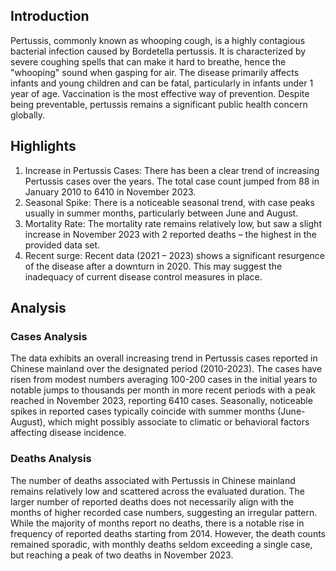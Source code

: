 ## Introduction

Pertussis, commonly known as whooping cough, is a highly contagious bacterial infection caused by Bordetella pertussis. It is characterized by severe coughing spells that can make it hard to breathe, hence the "whooping" sound when gasping for air. The disease primarily affects infants and young children and can be fatal, particularly in infants under 1 year of age. Vaccination is the most effective way of prevention. Despite being preventable, pertussis remains a significant public health concern globally.

## Highlights

1. Increase in Pertussis Cases: There has been a clear trend of increasing Pertussis cases over the years. The total case count jumped from 88 in January 2010 to 6410 in November 2023.<br/>
2. Seasonal Spike: There is a noticeable seasonal trend, with case peaks usually in summer months, particularly between June and August.<br/>
3. Mortality Rate: The mortality rate remains relatively low, but saw a slight increase in November 2023 with 2 reported deaths – the highest in the provided data set.<br/>
4. Recent surge: Recent data (2021 – 2023) shows a significant resurgence of the disease after a downturn in 2020. This may suggest the inadequacy of current disease control measures in place.<br/>

## Analysis

### Cases Analysis

The data exhibits an overall increasing trend in Pertussis cases reported in Chinese mainland over the designated period (2010-2023). The cases have risen from modest numbers averaging 100-200 cases in the initial years to notable jumps to thousands per month in more recent periods with a peak reached in November 2023, reporting 6410 cases. Seasonally, noticeable spikes in reported cases typically coincide with summer months (June-August), which might possibly associate to climatic or behavioral factors affecting disease incidence.

### Deaths Analysis

The number of deaths associated with Pertussis in Chinese mainland remains relatively low and scattered across the evaluated duration. The larger number of reported deaths does not necessarily align with the months of higher recorded case numbers, suggesting an irregular pattern. While the majority of months report no deaths, there is a notable rise in frequency of reported deaths starting from 2014. However, the death counts remained sporadic, with monthly deaths seldom exceeding a single case, but reaching a peak of two deaths in November 2023.

